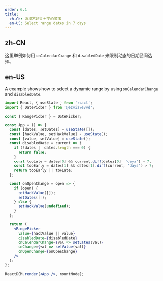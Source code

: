```yaml
---
order: 6.1
title:
  zh-CN: 选择不超过七天的范围
  en-US: Select range dates in 7 days
---
```


## zh-CN

这里举例如何用 `onCalendarChange` 和 `disabledDate` 来限制动态的日期区间选择。

## en-US

A example shows how to select a dynamic range by using `onCalendarChange` and `disabledDate`.

```jsx
import React, { useState } from 'react';
import { DatePicker } from '@ezviz/evvd';

const { RangePicker } = DatePicker;

const App = () => {
  const [dates, setDates] = useState([]);
  const [hackValue, setHackValue] = useState();
  const [value, setValue] = useState();
  const disabledDate = current => {
    if (!dates || dates.length === 0) {
      return false;
    }
    const tooLate = dates[0] && current.diff(dates[0], 'days') > 7;
    const tooEarly = dates[1] && dates[1].diff(current, 'days') > 7;
    return tooEarly || tooLate;
  };

  const onOpenChange = open => {
    if (open) {
      setHackValue([]);
      setDates([]);
    } else {
      setHackValue(undefined);
    }
  };

  return (
    <RangePicker
      value={hackValue || value}
      disabledDate={disabledDate}
      onCalendarChange={val => setDates(val)}
      onChange={val => setValue(val)}
      onOpenChange={onOpenChange}
    />
  );
};

ReactDOM.render(<App />, mountNode);
```
